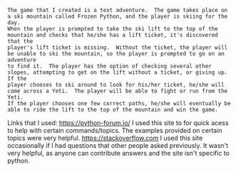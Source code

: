     The game that I created is a text adventure.  The game takes place on a ski mountain called Frozen Python, and the player is skiing for the day.
    When the player is prompted to take the ski lift to the top of the mountain and checks that he/she has a lift ticket, it's discovered that the
    player's lift ticket is missing.  Without the ticket, the player will be unable to ski the mountain, so the player is prompted to go on an adventure
    to find it.  The player has the option of checking several other slopes, attempting to get on the lift without a ticket, or giving up.  If the
    player chooses to ski around to look for his/her ticket, he/she will come across a Yeti.  The player will be able to fight or run from the Yeti.
    If the player chooses one few correct paths, he/she will eventually be able to ride the lift to the top of the mountain and win the game.

Links that I used:
    https://python-forum.io/
        I used this site to for quick acess to help with certain commands/topics.  The examples provided on certain topics were very helpful.
    https://stackoverflow.com
        I used this site occasionally if I had questions that other people asked previously.  It wasn't very helpful, as anyone can contribute
        answers and the site isn't specific to python.
